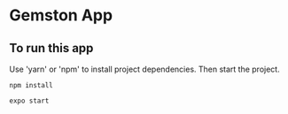 # Gemston App

## To run this app

Use 'yarn' or 'npm' to install project dependencies. Then start the project.

    npm install

    expo start
